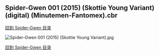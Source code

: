 ## Spider-Gwen 001 (2015) (Skottie Young Variant) (digital) (Minutemen-Fantomex).cbr


[回到 Spider-Gwen 目录](https://github.com/alicewish/markdown/blob/master/series/Spider-Gwen.md)


![Spider-Gwen 001 (2015) (Skottie Young Variant).jpg](https://wx1.sinaimg.cn/large/6a9fdecaly1fr0x6domu6j21kw2edqv5.jpg)

[回到 Spider-Gwen 目录](https://github.com/alicewish/markdown/blob/master/series/Spider-Gwen.md)

